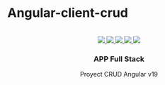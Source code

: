 # Angular-client-crud


<!-- PROJECT LOGO -->
<br />
<div align="center">
  <a href="#">
    <img src="https://img.icons8.com/fluency/144/000000/node-js.png"/>
  </a>
  <a href="#">
    <img src="https://img.icons8.com/fluency/144/000000/typescript.png"/>
  </a>
  <a href="#">
    <img src="https://img.icons8.com/fluency/144/000000/javascript.png"/>
  </a>
  <a href="#">
    <img src="https://img.icons8.com/fluency/144/000000/angular.png"/>
  </a>
  <a href="#">
    <img src="https://img.icons8.com/fluency/144/000000/node.js.png"/>
  </a>
  <h3 align="center">APP Full Stack</h3>

  <p align="center">
    Proyect CRUD Angular v19
    <br />
</div>
